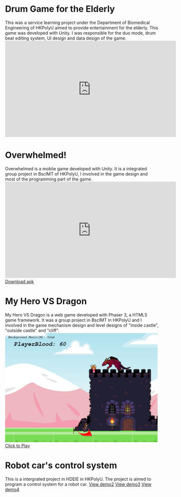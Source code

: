 <h1><b>Drum Game for the Elderly</b></h1>
This was a service learning project under the Department of Biomedical Engineering of HKPolyU aimed to provide entertainment for the elderly. This game was developed with Unity. I was responsible for the duo mode, drum beat editing system, UI design and data design of the game.
<iframe width="560" height="315" src="https://www.youtube.com/embed/irHXQbMf88M" title="YouTube video player" frameborder="0" allow="accelerometer; autoplay; clipboard-write; encrypted-media; gyroscope; picture-in-picture" allowfullscreen></iframe>

<h1><b>Overwhelmed!</b></h1>
Overwhelmed is a moblie game developed with Unity. It is a integrated group project in BscIMT of HKPolyU, I involved in the game design and most of the programming part of the game.  
<!--<img src="assets/images/Overwhelmed.jpg" alt="Overwhelmed is a good game" width="500"/>-->  
<iframe width="560" height="315" src="https://www.youtube.com/embed/JZnMalX_x2o" title="YouTube video player" frameborder="0" allow="accelerometer; autoplay; clipboard-write; encrypted-media; gyroscope; picture-in-picture" allowfullscreen></iframe> 
<a href="https://github.com/YuKaWing/YuKaWing.github.io/releases/download/1.0/Overwhelmed.apk">Download apk</a>  
  
<h1><b>My Hero VS Dragon</b></h1>  
My Hero VS Dragon is a web game developed with Phaser 3, a HTML5 game framework. It was a group project in BscIMT in HKPolyU and I involved in the game mechanism design and level designs of  "inside castle", "outside castle" and "cliff".  
<img src="assets/images/MHVSD.JPG" alt="My Hero VS Dragon is a good game" width="500"/>   
<a href="https://yukawing.github.io/MyHeroVSDragon/" target="_blank">Click to Play</a>  
  
<h1><b>Robot car's control system</b></h1>
This is a intergrated project in HDEIE in HKPolyU. The project is aimed to program a control system for a robot car.  
<a href="https://youtu.be/fUyfqqz9Zbg" target="_blank">View demo2</a>  
<a href="https://youtu.be/7fppypZXFQE" target="_blank">View demo3</a>  
<a href="https://youtu.be/5qAJM77eF_k" target="_blank">View demo4</a>  
